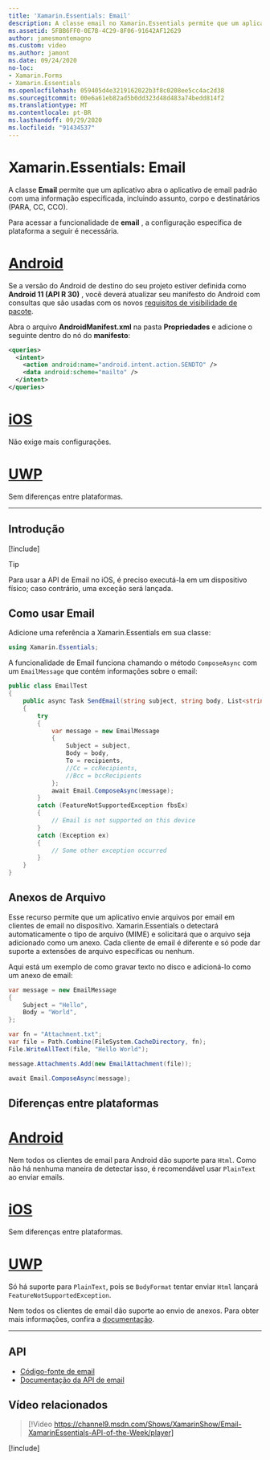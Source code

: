 ```yaml
---
title: 'Xamarin.Essentials: Email'
description: A classe email no Xamarin.Essentials permite que um aplicativo Abra o aplicativo de email padrão com uma informação especificada, incluindo assunto, corpo e destinatários (para, CC, Cco).
ms.assetid: 5FBB6FF0-0E7B-4C29-8F06-91642AF12629
author: jamesmontemagno
ms.custom: video
ms.author: jamont
ms.date: 09/24/2020
no-loc:
- Xamarin.Forms
- Xamarin.Essentials
ms.openlocfilehash: 059405d4e3219162022b3f8c0208ee5cc4ac2d38
ms.sourcegitcommit: 00e6a61eb82ad5b0dd323d48d483a74bedd814f2
ms.translationtype: MT
ms.contentlocale: pt-BR
ms.lasthandoff: 09/29/2020
ms.locfileid: "91434537"
---
```

# <a name="no-locxamarinessentials-email"></a>Xamarin.Essentials: Email

A classe **Email** permite que um aplicativo abra o aplicativo de email padrão com uma informação especificada, incluindo assunto, corpo e destinatários (PARA, CC, CCO).

Para acessar a funcionalidade de **email** , a configuração específica de plataforma a seguir é necessária.

# <a name="android"></a>[Android](#tab/android)

Se a versão do Android de destino do seu projeto estiver definida como **Android 11 (API R 30)** , você deverá atualizar seu manifesto do Android com consultas que são usadas com os novos [requisitos de visibilidade de pacote](https://developer.android.com/preview/privacy/package-visibility).

Abra o arquivo **AndroidManifest.xml** na pasta **Propriedades** e adicione o seguinte dentro do nó do **manifesto**:

```xml
<queries>
  <intent>
    <action android:name="android.intent.action.SENDTO" />
    <data android:scheme="mailto" />
  </intent>
</queries>
```

# <a name="ios"></a>[iOS](#tab/ios)

Não exige mais configurações.

# <a name="uwp"></a>[UWP](#tab/uwp)

Sem diferenças entre plataformas.

-----

## <a name="get-started"></a>Introdução

[!include[](~/essentials/includes/get-started.md)]

> [!TIP]
> Para usar a API de Email no iOS, é preciso executá-la em um dispositivo físico; caso contrário, uma exceção será lançada.

## <a name="using-email"></a>Como usar Email

Adicione uma referência a Xamarin.Essentials em sua classe:

```csharp
using Xamarin.Essentials;
```

A funcionalidade de Email funciona chamando o método `ComposeAsync` com um `EmailMessage` que contém informações sobre o email:

```csharp
public class EmailTest
{
    public async Task SendEmail(string subject, string body, List<string> recipients)
    {
        try
        {
            var message = new EmailMessage
            {
                Subject = subject,
                Body = body,
                To = recipients,
                //Cc = ccRecipients,
                //Bcc = bccRecipients
            };
            await Email.ComposeAsync(message);
        }
        catch (FeatureNotSupportedException fbsEx)
        {
            // Email is not supported on this device
        }
        catch (Exception ex)
        {
            // Some other exception occurred
        }
    }
}
```

## <a name="file-attachments"></a>Anexos de Arquivo

Esse recurso permite que um aplicativo envie arquivos por email em clientes de email no dispositivo. Xamarin.Essentials o detectará automaticamente o tipo de arquivo (MIME) e solicitará que o arquivo seja adicionado como um anexo. Cada cliente de email é diferente e só pode dar suporte a extensões de arquivo específicas ou nenhum.

Aqui está um exemplo de como gravar texto no disco e adicioná-lo como um anexo de email:

```csharp
var message = new EmailMessage
{
    Subject = "Hello",
    Body = "World",
};

var fn = "Attachment.txt";
var file = Path.Combine(FileSystem.CacheDirectory, fn);
File.WriteAllText(file, "Hello World");

message.Attachments.Add(new EmailAttachment(file));

await Email.ComposeAsync(message);
```

## <a name="platform-differences"></a>Diferenças entre plataformas

# <a name="android"></a>[Android](#tab/android)

Nem todos os clientes de email para Android dão suporte para `Html`. Como não há nenhuma maneira de detectar isso, é recomendável usar `PlainText` ao enviar emails.

# <a name="ios"></a>[iOS](#tab/ios)

Sem diferenças entre plataformas.

# <a name="uwp"></a>[UWP](#tab/uwp)

Só há suporte para `PlainText`, pois se `BodyFormat` tentar enviar `Html` lançará `FeatureNotSupportedException`.

Nem todos os clientes de email dão suporte ao envio de anexos. Para obter mais informações, confira a [documentação](/windows/uwp/contacts-and-calendar/sending-email).

-----

## <a name="api"></a>API

- [Código-fonte de email](https://github.com/xamarin/Essentials/tree/main/Xamarin.Essentials/Email)
- [Documentação da API de email](xref:Xamarin.Essentials.Email)

## <a name="related-video"></a>Vídeo relacionados

> [!Video https://channel9.msdn.com/Shows/XamarinShow/Email-XamarinEssentials-API-of-the-Week/player]

[!include[](~/essentials/includes/xamarin-show-essentials.md)]